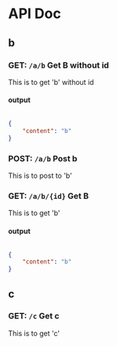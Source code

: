 # API Doc
## b

### GET: `/a/b` Get B without id

This is to get 'b' without id

#### output

```json

{
    "content": "b"
}

```

### POST: `/a/b` Post b

This is to post to 'b'

### GET: `/a/b/{id}` Get B

This is to get 'b'

#### output

```json

{
    "content": "b"
}

```

## c

### GET: `/c` Get c

This is to get 'c'
